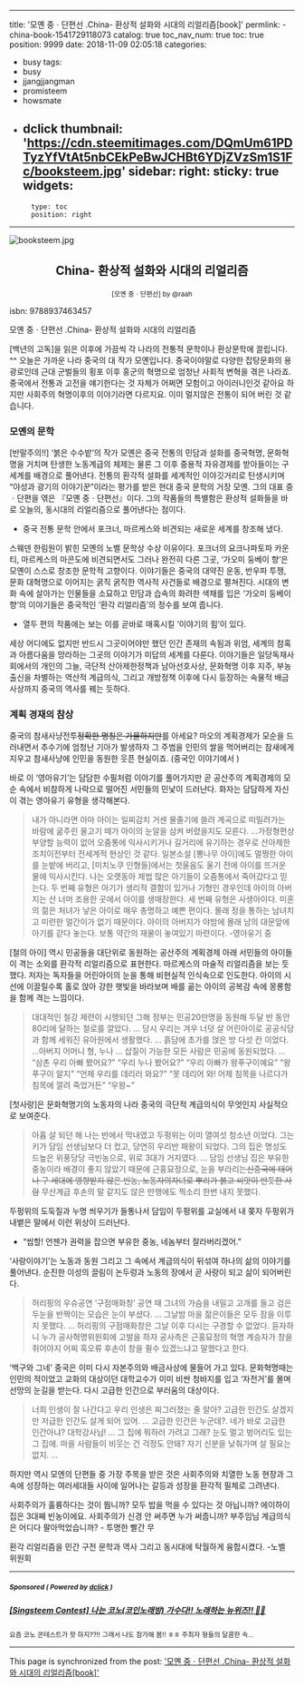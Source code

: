 
---
title: '모옌 중ㆍ단편선 .China- 환상적 설화와 시대의 리얼리즘[book]'
permlink: -china-book-1541729118073
catalog: true
toc_nav_num: true
toc: true
position: 9999
date: 2018-11-09 02:05:18
categories:
- busy
tags:
- busy
- jjangjjangman
- promisteem
- howsmate
- dclick
thumbnail: 'https://cdn.steemitimages.com/DQmUm61PDTyzYfVtAt5nbCEkPeBwJCHBt6YDjZVzSm1S1Fc/booksteem.jpg'
sidebar:
    right:
        sticky: true
widgets:
    -
        type: toc
        position: right
---


![booksteem.jpg](https://cdn.steemitimages.com/DQmUm61PDTyzYfVtAt5nbCEkPeBwJCHBt6YDjZVzSm1S1Fc/booksteem.jpg)
##  <center> China- 환상적 설화와 시대의 리얼리즘 </center>
 <center><sup>[모옌 중ㆍ단편선]  by @raah </sup> </center>

 isbn: 9788937463457

모옌 중ㆍ단편선 .China- 환상적 설화와 시대의 리얼리즘 

[백년의 고독]을 읽은 이후에 가끔씩 각 나라의 전통적 문학이나 환상문학에 끌립니다. ^^
오늘은 가까운 나라 중국의 대 작가 모옌입니다.  중국이야말로 다양한 잡탕문화의 용광로인데 
근대 군벌들의  횡포 이후 홍군의 혁명으로 엄청난 사회적 변혁을 겪은 나라죠. 
중국에서  전통과 고전을 얘기한다는 것 자체가 어쩌면 모험이고 아이러니인것 같아요
하지만 사회주의 혁명이후의 이야기라면 다르지요. 
이미 멀지않은 전통이 되어 버린 것 같습니다. 

### 모옌의 문학
[반말주의!!]
‘붉은 수수밭’의 작가 모옌은 중국 전통의 민담과 설화를 중국혁명, 문화혁명을 거치며 탄생한 노동계급의 체제는 물론 그 이후 중용적 자유경제를 받아들이는 구 세계를 배경으로 풀어낸다. 전통의 환각적 설화를 세계적인 이야깃거리로 탄생시키며 “야성과 광기의 이야기꾼”이라는 평가를 받은 현대 중국 문학의 거장 모옌. 그의 대표 중ㆍ단편을 엮은 『모옌 중ㆍ단편선』이다. 그의 작품들의 특별함은 환상적 설화들을 바로 오늘의, 동시대의 리얼리즘으로 풀어낸다는 점이다. 

* 중국 전통 문학 안에서 포크너, 마르케스와 비견되는 새로운 세계를 창조해 냈다.

스웨덴 한림원이 밝힌 모옌의 노벨 문학상 수상 이유이다. 포크너의 요크나파토파 카운티, 마르케스의 마콘도에 비견되면서도 그러나 완전히 다른 그곳, ‘가오미 둥베이 향’은 모옌이 스스로 창조한 문학적 고향이다. 이야기들은 중국의 대약진 운동, 반우파 투쟁, 문화 대혁명으로 이어지는 굵직 굵직한 역사적 사건들로 배경으로 펼쳐진다.  시대의 변화 속에 살아가는 인물들을 소묘하고 민담과 습속의 화려한 색채를 입은 ‘가오미 둥베이 향’의 이야기들은 중국적인 ‘환각 리얼리즘’의 정수를 보여 줍니다.

* 열두 편의 작품에는 보는 이를 곧바로 매혹시킬 ‘이야기의 힘’이 있다. 

세상 어디에도 없지만 반드시 그곳이어야만 했던 인간 존재의 속됨과 위엄, 세계의 참혹과 아름다움을 망라하는 그곳의 이야기가 미답의 세계를 다룬다. 
이야기들은 일당독재사회에서의 개인의 그늘, 극단적 산아제한정책과 남아선호사상, 문화혁명 이후 지주, 부농 출신을 차별하는 역산적 계급의식, 그리고 개방정책 이후에 다시 등장하는 속물적 배금사상까지 중국의 역사를 꿰는 듯하다. 

### 계획 경재의 참상

중국의 참새사냥전투~~정확한 명칭은 가물하지만~~를 아세요? 
마오의 계획경제가 모순을 드러내면서  추수기에 엄청난 기아가 발생하자 그 주범을 인민의 쌀을 먹어버리는 참새에게 지우고 참새사냥에 인민을 동원한 웃픈 현실이죠. (중국인 이야기에서 )

바로 이 ‘영아유기’는 담담한 수필처럼 이야기를 풀어가지만 곧 공산주의 계획경제의 모순 속에서 비참하게 나락으로 떨어진 서민들의 민낯이 드러난다.  화자는 담담하게 자신이 겪는 영아유기 유형을 생각해본다.

> 내가 아니라면 아마 아이는 일찌감치 거센 물줄기에 쓸려 계곡으로 떠밀려가는 바람에 굶주린 물고기 떼가 아이의 눈알을 삼켜 버렸을지도 모른다. ...가정형편상 부양할 능력이 없어 오줌통에 익사시키거나 길거리에 유기하는 경우로 산아제한 조치이전부터 전세계적 현상인 것 같다. 일본소설 [뽕나무 아이]에도 멀쩡한 아이를 눈밭에 버리고, [미치노쿠 인형들]에서는 첫울음도 울기 전에 아이를 뜨거운 물에 익사시킨다. 나는 오랫동아 제법 많은 아기들이 오줌통에서 죽어갔다고 믿는다. 두 번째 유형은 아기가 생리적 결함이 있거나 기형인 경우인데 아이의 아버지는 산 너머 조용한 곳에서 아이를 생매장한다. 세 번째 유형은 사생아이다. 미혼의 젊은 처녀가 낳은 아이로 매우 총명하고 예쁜 편이다. 몰래 정을 통하는 남녀치고 미련한 얼간이가 없기 때문이다. 아이의 아버지가 야밤에 몰래 남의 대문앞에 아기를 갇다 놓는다. 보통 약간의 재물이 놓여있기 마련이다. -영아유기 중

[철의 아이] 역시 민공들을 대단위로 동원하는 공산주의 계획경제 아래 서민들의 아이들이 격는 소외를 환각적 리얼리즘으로 표현한다. 마르케스의 마술적 리얼리즘을 보는 듯했다. 저자는 독자들을 어린아이의 눈을 통해 비현실적 인식속으로 인도한다. 아이의 시선에 이끌릴수록 홀로 앉아 강한 햇빛을 바라보며 배를 곪는 아이의 공복감 속에 몽롱함을 함께 격는 느낌이다.
 

>  대대적인 철강 제련이 시행되던 그해 정부는 민공20만명을 동원해 두달 반 동안 80리에 달하는 철로를 깔았다. ... 당시 우리는 겨우 너덧 살 어린아이로 공공식당과 함께 세워진 유아원에서 생활했다. ... 흙담에 초가를 얹은 방 다섯 칸 이었다. ...아버지 어머니 형, 누나 ... 삽질이 가능한 모든 사람은 민공에 동원되었다. ... 
“삼촌 우리 아빠 봤어요?” “우리 누나 봤어요?” “우리 아빠가 왕푸구이예요”
“왕푸구이 알지”
“언제 우리를 데리러 와요?” 
“못 데리어 와! 어제 침목을 나르다가 침목에 깔려 죽었거든”
“우왕~”


[첫사랑]은 문화혁명기의 노동자의 나라 중국의 극단적 계급의식이 무엇인지 사실적으로 보여준다.  

> 아홉 살 되던 해 나는 반에서 막내였고 두펑위는 이미 열여섯 청소년 이었다. 그는 키가 담임 선생님보다 더 컸고, 당연히 우리반 패왕이 되었다. 그의 집은 명성도 드높은 위풍당당 극빈농으로, 위로 3대가 거지였다. ... 담임 선생님 집은 부유한 중농이라 배경이 좋지 않았기 때문에 근홍묘정으로, 눈을 부라리는~~신중국에 태어나 구 세대에 영향받지 않은 빈농, 노동자의자녀로 뿌리가 붉고 씨앗이 반듯한 사람~~ 무산계급 후손의 말 같지도 않은 만행에도 찍소리 한번 내지 못했다. 

두펑위의 도둑질과 누명 씌우기가 들통나서 담임이 두펑위를 교실에서 내 쫒자 두펑위가 내뱉은 말에서 이런 위상이 드러난다. 

* “씹할! 언젠가 권력을 잡으면 부유한 중농, 네놈부터 잘라버리겠어.”

‘사랑이야기’는 노동과 동원 그리고 그 속에서 계급의식이 뒤섞여 하나의 삶의 이야기를 풀어낸다. 순진한 이성의 끌림이 논두렁과 노동의 장에서 곧 사랑이 되고 삶이 되어버린다.  

> 허리핑의 우슈공연 ‘구점매화창’ 공연 때 그녀의 가슴을 내밀고 고개를 들고 검은 두눈을 반짝이는 모습은 눈이 부셨다. ... 그날밤 마을 젊은이들은 모두 잠을 이루지 못했다. ... 허리핑의 구점매화창은 그날 이후 다시는 구경할 수 없었다. 듣자하니 누가 공사혁명위원회에 고발을 하자 공사측은 근홍묘정의 혁명 계승자가 창을 쥐어야지 어찌 흑오류 후손이 창을 쥘수 있겠느냐고 말했다고 한다.

‘백구와 그네’ 중국은 이미 다시 자본주의와 배금사상에 물들어 가고 있다. 문화혁명때는 인민의 적이었고 교화의 대상이던 대학교수가 이미 비싼 청바지를 입고 ‘자전거’를 몰며 선망의 눈길을 받는다. 다시 고급한 인간으로 부러움의 대상이다.
 
> 너희 인생이 잘 나간다고 우리 인생은 찌그러졌는 줄 알아? 고급한 인간도 살겠지만 저급한 인간도 살게 되어 있어. ... 고급한 인간은 누군데?. 네가 바로 고급한 인간아냐? 대학강사님!
... 그 집에 뭐하러 가려고 그래? 눈도 멀고 벙어리도 있는 그 집에. 마을 사람들이 비웃는 건 걱정도 안돼? 자기 신분을 낮춰가며 살 필요는 없지. ... 

하지만 역시 모엔의 단편들 중 가장 주목을 받은 것은 사회주의와 치열한 노동 현장과 그 속에 성장하는 여러세대들 사이에 일어나는 갈등과 성장을 환각적 필체로 그려낸다. 

사회주의가 훌륭하다는 것이 뭡니까? 모두 밥을 먹을 수 있다는 것 아닙니까? 에이하이 집은 3대째 빈농이에요. 사회주의가 신경 안 써주면 누가 써줍니까? 부주임님 계급의식은 어디다 팔아먹었습니까? - 투명한 빨간 무

환각 리얼리즘을 민간 구전 문학과 역사 그리고 동시대에 탁월하게 융합시켰다. -노벨 위원회


---

#####  <sub> **Sponsored ( Powered by [dclick](https://www.dclick.io) )** </sub>
##### [[Singsteem Contest] 나는 코노(코인노래방) 가수다!!  노래하는 뉴위즈!! 🎤🎵](https://api.dclick.io/v1/c?x=eyJhbGciOiJIUzI1NiIsInR5cCI6IkpXVCJ9.eyJjIjoicmFhaCIsInMiOiItY2hpbmEtYm9vay0xNTQxNzI5MTE4MDczIiwiYSI6WyJ0LTI5NyJdLCJ1cmwiOiJodHRwczovL3N0ZWVtaXQuY29tL2RjbGljay9AbmV3aXovc2luZ3N0ZWVtLWNvbnRlc3QtLTE1NDA4MDkwMjQyMTciLCJpYXQiOjE1NDE3MjkxMTgsImV4cCI6MTg1NzA4OTExOH0.lzolwVmbdGo4j4EE1beZed4GvxuqYRMYJR5EBCD5MH4)
<sup>요즘 코노 콘테스트가 핫 하지??!! 그래서 나도 참가해 봄!! ㅎㅎ 주최자 형들의 달콤한 속...</sup>
</center>

- - -

This page is synchronized from the post: ['모옌 중ㆍ단편선 .China- 환상적 설화와 시대의 리얼리즘[book]'](https://steemit.com/@raah/-china-book-1541729118073)
